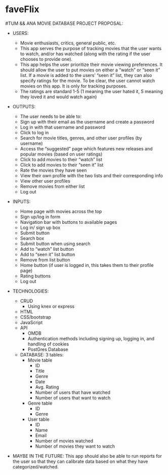 # faveFlix

#TUM && ANA MOVIE DATABASE PROJECT PROPOSAL:
* USERS: 
  - Movie enthusiasts, critics, general public, etc. 
  - This app serves the purpose of tracking movies that the user wants to watch, and/or has watched (along with the rating if the user chooses to provide one).  
  - This app helps the user prioritize their movie viewing preferences. It should allow the user to put movies on either a  “watch” or “seen it” list. If a movie is added to the users’ “seen it” list, they can also specify ratings for the movie. To be clear, the user cannot watch movies on this app. It is only for tracking purposes. 
  - The ratings are standard 1-5 (1 meaning the user hated it, 5 meaning they loved it and would watch again)
* OUTPUTS:
  - The user needs to be able to:
  - Sign up with their email as the username and create a password
  - Log in with that username and password 
  - Click to log in
  - Search for movie titles, genres, and other user profiles (by username)
  - Access the “suggested” page which features new releases and popular movies (based on user ratings)
  - Click to add movies to their “watch” list
  - Click to add movies to their “seen it” list
  - Rate the movies they have seen
  - View their own profile with the two lists and their corresponding info
  - View other user profiles 
  - Remove movies from either list
  - Log out
* INPUTS:
  - Home page with movies across the top 
  - Sign up/log in form
  - Navigation bar with buttons to available pages
  - Log in/ sign up box
  - Submit button
  - Search box 
  - Submit button when using search
  - Add to “watch” list button 
  - Add to “seen it” list button 
  - Remove from list button
  - Home button (if user is logged in, this takes them to their profile page)
  - Rating buttons
  - Log out

* TECHNOLOGIES:
  - CRUD 
    - Using knex or express
  - HTML
  - CSS/bootstrap
  - JavaScript
  - API
    - OMDB 
    - Authentication methods including signing up, logging in, and handling of cookies
    - PostGres Database
  - DATABASE:
    3 tables:
    - Movie table
      - ID
      - Title
      - Genre
      - Date
      - Avg. Rating
      - Number of users that have watched
      - Number of users that want to watch
    - Genre table
      - ID
      - Genre
    - User table
      - ID
      - Name
      - Email
      - Number of movies watched
      - Number of movies they want to watch
- MAYBE IN THE FUTURE: This app should also be able to run reports for the user so that they can calibrate data based on what they have categorized/watched. 





